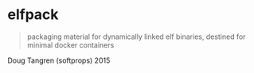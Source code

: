 # elfpack

> packaging material for dynamically linked elf binaries,
> destined for minimal docker containers

Doug Tangren (softprops) 2015
